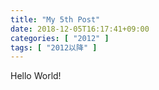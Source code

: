 ```yaml
---
title: "My 5th Post"
date: 2018-12-05T16:17:41+09:00
categories: [ "2012" ]
tags: [ "2012以降" ]
---
```


Hello World!
